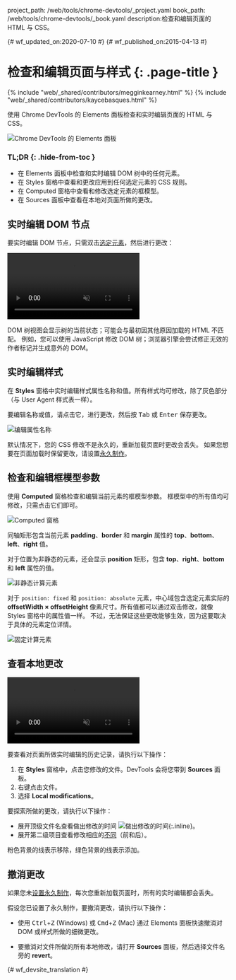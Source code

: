 project_path: /web/tools/chrome-devtools/_project.yaml
book_path: /web/tools/chrome-devtools/_book.yaml
description:检查和编辑页面的 HTML 与 CSS。

{# wf_updated_on:2020-07-10 #}
{# wf_published_on:2015-04-13 #}

# 检查和编辑页面与样式 {: .page-title }

{% include "web/_shared/contributors/megginkearney.html" %}
{% include "web/_shared/contributors/kaycebasques.html" %}

使用 Chrome DevTools 的 Elements 面板检查和实时编辑页面的 HTML 与 CSS。


![Chrome DevTools 的 Elements 面板](imgs/elements-panel.png)


### TL;DR {: .hide-from-toc }
- 在 Elements 面板中检查和实时编辑 DOM 树中的任何元素。
- 在 Styles 窗格中查看和更改应用到任何选定元素的 CSS 规则。
- 在 Computed 窗格中查看和修改选定元素的框模型。
- 在 Sources 面板中查看在本地对页面所做的更改。


## 实时编辑 DOM 节点

要实时编辑 DOM 节点，只需双击[选定元素](#inspect-an-element)，然后进行更改：


<video src="animations/edit-element-name.mp4" style="max-width:100%;"
       loop muted autoplay controls></video>

DOM 树视图会显示树的当前状态；可能会与最初因其他原因加载的 HTML 不匹配。
例如，您可以使用 JavaScript 修改 DOM 树；浏览器引擎会尝试修正无效的作者标记并生成意外的 DOM。



## 实时编辑样式

在 **Styles** 窗格中实时编辑样式属性名称和值。所有样式均可修改，除了灰色部分（与 User Agent 样式表一样）。



要编辑名称或值，请点击它，进行更改，然后按 <kbd class="kbd">Tab</kbd> 或 <kbd class="kbd">Enter</kbd> 保存更改。


![编辑属性名称](imgs/edit-property-name.png)

默认情况下，您的 CSS 修改不是永久的，重新加载页面时更改会丢失。
如果您想要在页面加载时保留更改，请设置[永久制作](/web/tools/setup/setup-workflow)。

 

## 检查和编辑框模型参数

使用 **Computed** 窗格检查和编辑当前元素的框模型参数。
框模型中的所有值均可修改，只需点击它们即可。


![Computed 窗格](imgs/computed-pane.png)

同轴矩形包含当前元素 **padding**、**border** 和 **margin** 属性的 **top**、**bottom**、**left**、**right** 值。

 

对于位置为非静态的元素，还会显示 **position** 矩形，包含 **top**、**right**、**bottom** 和 **left** 属性的值。



![非静态计算元素](imgs/computed-non-static.png)

对于 `position: fixed` 和 `position: absolute` 元素，中心域包含选定元素实际的 **offsetWidth × offsetHeight** 像素尺寸。所有值都可以通过双击修改，就像 Styles 窗格中的属性值一样。
不过，无法保证这些更改能够生效，因为这要取决于具体的元素定位详情。



![固定计算元素](imgs/computed-fixed.png)

## 查看本地更改

<video src="animations/revisions.mp4" style="max-width:100%;"
       autoplay loop muted controls></video>

要查看对页面所做实时编辑的历史记录，请执行以下操作：

1. 在 **Styles** 窗格中，点击您修改的文件。DevTools 会将您带到 **Sources** 面板。
1. 右键点击文件。
1. 选择 **Local modifications**。

要探索所做的更改，请执行以下操作：

* 展开顶级文件名查看做出修改的时间 ![做出修改的时间](imgs/image_25.png){:.inline}。
* 展开第二级项目查看修改相应的[不同](https://en.wikipedia.org/wiki/Diff)（前和后）。

粉色背景的线表示移除，绿色背景的线表示添加。


## 撤消更改

如果您未[设置永久制作](/web/tools/setup/setup-workflow)，每次您重新加载页面时，所有的实时编辑都会丢失。


假设您已设置了永久制作，要撤消更改，请执行以下操作：

* 使用 <kbd class="kbd">Ctrl</kbd>+<kbd class="kbd">Z</kbd> (Windows) 或 <kbd class="kbd">Cmd</kbd>+<kbd class="kbd">Z</kbd> (Mac) 通过 Elements 面板快速撤消对 DOM 或样式所做的细微更改。



* 要撤消对文件所做的所有本地修改，请打开 **Sources** 面板，然后选择文件名旁的 **revert**。


[inspect]: /web/tools/chrome-devtools/debug/command-line/command-line-reference#inspect


{# wf_devsite_translation #}
